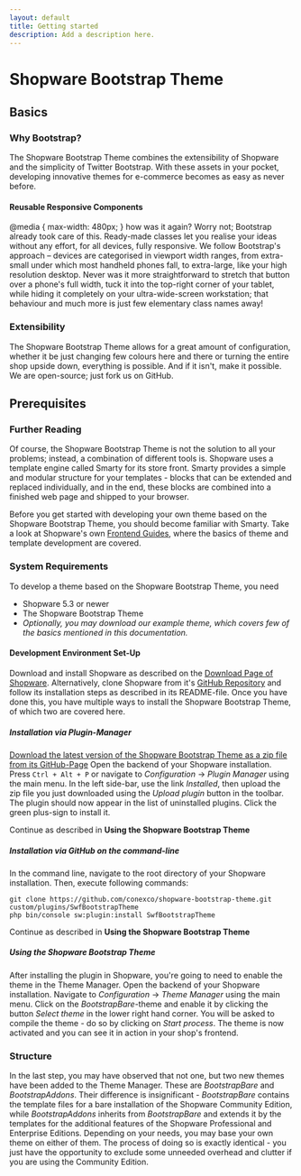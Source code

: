 ```yaml
---
layout: default
title: Getting started
description: Add a description here.
---
```


# Shopware Bootstrap Theme

## Basics

### Why Bootstrap?

The Shopware Bootstrap Theme combines the extensibility of Shopware and the simplicity of Twitter Bootstrap.
With these assets in your pocket, developing innovative themes for e-commerce becomes as easy as never before.

#### Reusable Responsive Components

@media { max-width: 480px; } how was it again? Worry not; Bootstrap already took care of this.
Ready-made classes let you realise your ideas without any effort, for all devices, fully responsive.
We follow Bootstrap's approach – devices are categorised in viewport width ranges,
from extra-small under which most handheld phones fall, to extra-large, like your high resolution desktop.
Never was it more straightforward to stretch that button over a phone's full width,
tuck it into the top-right corner of your tablet, while hiding it completely on your ultra-wide-screen workstation;
that behaviour and much more is just few elementary class names away! 

### Extensibility

The Shopware Bootstrap Theme allows for a great amount of configuration,
whether it be just changing few colours here and there or turning the entire shop upside down, everything is possible.
And if it isn't, make it possible. We are open-source; just fork us on GitHub.

## Prerequisites

### Further Reading

Of course, the Shopware Bootstrap Theme is not the solution to all your problems;
instead, a combination of different tools is. Shopware uses a template engine called Smarty for its store front.
Smarty provides a simple and modular structure for your templates - blocks that can be extended and replaced individually,
and in the end, these blocks are combined into a finished web page and shipped to your browser.

Before you get started with developing your own theme based on the Shopware Bootstrap Theme, you should become familiar with Smarty.
Take a look at Shopware's own [Frontend Guides](https://https://developers.shopware.com/designers-guide/),
where the basics of theme and template development are covered. 

### System Requirements

To develop a theme based on the Shopware Bootstrap Theme, you need
- Shopware 5.3 or newer
- The Shopware Bootstrap Theme
- _Optionally, you may download our example theme, which covers few of the basics mentioned in this documentation._

#### Development Environment Set-Up

Download and install Shopware as described on the [Download Page of Shopware](http://community.shopware.com/Downloads_cat_448.html).
Alternatively, clone Shopware from it's [GitHub Repository](https://github.com/shopware/shopware) and follow its installation steps
as described in its README-file.
Once you have done this, you have multiple ways to install the Shopware Bootstrap Theme, of which two are covered here.

##### Installation via Plugin-Manager

[Download the latest version of the Shopware Bootstrap Theme as a zip file from its GitHub-Page](https://github.com/conexco/shopware-bootstrap-theme/releases)
Open the backend of your Shopware installation. Press `Ctrl + Alt + P` or navigate to _Configuration_ -> _Plugin Manager_ using the main menu.
In the left side-bar, use the link _Installed_, then upload the zip file you just downloaded using the _Upload plugin_ button in the toolbar.
The plugin should now appear in the list of uninstalled plugins. Click the green plus-sign to install it.

Continue as described in **Using the Shopware Bootstrap Theme**

##### Installation via GitHub on the command-line

In the command line, navigate to the root directory of your Shopware installation. Then, execute following commands:
```
git clone https://github.com/conexco/shopware-bootstrap-theme.git custom/plugins/SwfBootstrapTheme
php bin/console sw:plugin:install SwfBootstrapTheme
```

Continue as described in **Using the Shopware Bootstrap Theme**

##### Using the Shopware Bootstrap Theme

After installing the plugin in Shopware, you're going to need to enable the theme in the Theme Manager.
Open the backend of your Shopware installation. Navigate to _Configuration_ -> _Theme Manager_ using the main menu.
Click on the _BootstrapBare_-theme and enable it by clicking the button _Select theme_ in the lower right hand corner.
You will be asked to compile the theme - do so by clicking on _Start process_.
The theme is now activated and you can see it in action in your shop's frontend.

### Structure

In the last step, you may have observed that not one, but two new themes have been added to the Theme Manager.
These are _BootstrapBare_ and _BootstrapAddons_. Their difference is insignificant -
_BootstrapBare_ contains the template files for a bare installation of the Shopware Community Edition,
while _BootstrapAddons_ inherits from _BootstrapBare_ and extends it by the templates for the additional features
of the Shopware Professional and Enterprise Editions. Depending on your needs, you may base your own theme on either of them.
The process of doing so is exactly identical - you just have the opportunity to exclude some unneeded overhead and clutter
if you are using the Community Edition.
